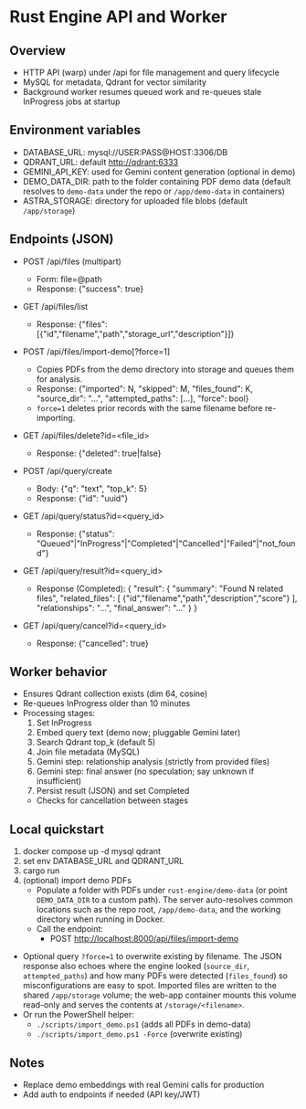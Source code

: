 # Rust Engine API and Worker

## Overview

- HTTP API (warp) under /api for file management and query lifecycle
- MySQL for metadata, Qdrant for vector similarity
- Background worker resumes queued work and re-queues stale InProgress jobs at startup

## Environment variables

- DATABASE_URL: mysql://USER:PASS@HOST:3306/DB
- QDRANT_URL: default <http://qdrant:6333>
- GEMINI_API_KEY: used for Gemini content generation (optional in demo)
- DEMO_DATA_DIR: path to the folder containing PDF demo data (default resolves to `demo-data` under the repo or `/app/demo-data` in containers)
- ASTRA_STORAGE: directory for uploaded file blobs (default `/app/storage`)

## Endpoints (JSON)

- POST /api/files (multipart)
  - Form: file=@path
  - Response: {"success": true}

- GET /api/files/list
  - Response: {"files": [{"id","filename","path","storage_url","description"}]}

- POST /api/files/import-demo[?force=1]
  - Copies PDFs from the demo directory into storage and queues them for analysis.
  - Response: {"imported": N, "skipped": M, "files_found": K, "source_dir": "...", "attempted_paths": [...], "force": bool}
  - `force=1` deletes prior records with the same filename before re-importing.

- GET /api/files/delete?id=<file_id>
  - Response: {"deleted": true|false}

- POST /api/query/create
  - Body: {"q": "text", "top_k": 5}
  - Response: {"id": "uuid"}

- GET /api/query/status?id=<query_id>
  - Response: {"status": "Queued"|"InProgress"|"Completed"|"Cancelled"|"Failed"|"not_found"}

- GET /api/query/result?id=<query_id>
  - Response (Completed):
    {
      "result": {
        "summary": "Found N related files",
        "related_files": [
          {"id","filename","path","description","score"}
        ],
        "relationships": "...",
        "final_answer": "..."
      }
    }

- GET /api/query/cancel?id=<query_id>
  - Response: {"cancelled": true}

## Worker behavior

- Ensures Qdrant collection exists (dim 64, cosine)
- Re-queues InProgress older than 10 minutes
- Processing stages:
  1) Set InProgress
  2) Embed query text (demo now; pluggable Gemini later)
  3) Search Qdrant top_k (default 5)
  4) Join file metadata (MySQL)
  5) Gemini step: relationship analysis (strictly from provided files)
  6) Gemini step: final answer (no speculation; say unknown if insufficient)
  7) Persist result (JSON) and set Completed
  - Checks for cancellation between stages

## Local quickstart

1. docker compose up -d mysql qdrant
2. set env DATABASE_URL and QDRANT_URL
3. cargo run
4. (optional) import demo PDFs
   - Populate a folder with PDFs under `rust-engine/demo-data` (or point `DEMO_DATA_DIR` to a custom path). The server auto-resolves common locations such as the repo root, `/app/demo-data`, and the working directory when running in Docker.
   - Call the endpoint:
     - POST <http://localhost:8000/api/files/import-demo>
  - Optional query `?force=1` to overwrite existing by filename. The JSON response also echoes where the engine looked (`source_dir`, `attempted_paths`) and how many PDFs were detected (`files_found`) so misconfigurations are easy to spot. Imported files are written to the shared `/app/storage` volume; the web-app container mounts this volume read-only and serves the contents at `/storage/<filename>`.
   - Or run the PowerShell helper:
     - `./scripts/import_demo.ps1` (adds all PDFs in demo-data)
     - `./scripts/import_demo.ps1 -Force` (overwrite existing)

## Notes

- Replace demo embeddings with real Gemini calls for production
- Add auth to endpoints if needed (API key/JWT)
